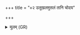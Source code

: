 +++
title = "०२ उलूखलमुसलं तानि चोदय"

+++
<details><summary>मूलम् (GR)</summary>

उलूखलमुसलं तानि चोदय  
सूर्पं नार्य् अपविचे कृणुष्व ।  
वाहाय पुत्राय गोतम  
इन्द्रराशिं मधुमन्तं कृणोतु ॥
</details>